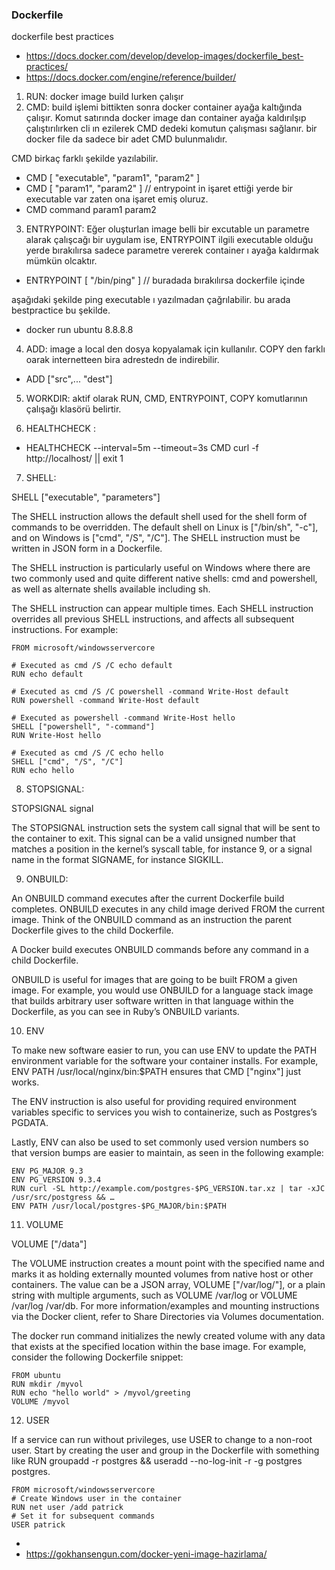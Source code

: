### __Dockerfile__

dockerfile best practices

- https://docs.docker.com/develop/develop-images/dockerfile_best-practices/
- https://docs.docker.com/engine/reference/builder/


1. RUN: docker image build lurken çalışır
2. CMD: build işlemi bittikten sonra docker container ayağa kaltığında çalışır. Komut satırında docker image dan container ayağa kaldırılşıp çalıştırılırken cli ın ezilerek CMD dedeki komutun çalışması sağlanır. bir docker file da sadece bir adet CMD bulunmalıdır.
  
CMD birkaç farklı şekilde yazılabilir.

- CMD [ "executable", "param1", "param2" ]
- CMD [ "param1", "param2" ] // entrypoint in işaret ettiği yerde bir executable var zaten ona işaret emiş oluruz.
- CMD command param1 param2

3. ENTRYPOINT: Eğer oluşturlan image belli bir excutable un parametre alarak çalışcağı bir uygulam ise, ENTRYPOINT ilgili executable olduğu yerde bırakılırsa sadece parametre vererek container  ı ayağa kaldırmak mümkün olcaktır.

- ENTRYPOINT [ "/bin/ping" ]  // buradada bırakılırsa dockerfile içinde

aşağıdaki şekilde ping executable ı yazılmadan çağrılabilir. bu arada bestpractice bu şekilde.

- docker run ubuntu 8.8.8.8

4. ADD: image a local den dosya kopyalamak için kullanılır. COPY den farklı oarak internetteen bira adrestedn de indirebilir.
   
 - ADD ["src",... "dest"]

5. WORKDIR: aktif olarak RUN, CMD, ENTRYPOINT, COPY komutlarının çalışağı klasörü belirtir.
   
6. HEALTHCHECK :

- HEALTHCHECK --interval=5m --timeout=3s CMD curl -f http://localhost/ || exit 1

7. SHELL: 



SHELL ["executable", "parameters"]

The SHELL instruction allows the default shell used for the shell form of commands to be overridden. The default shell on Linux is ["/bin/sh", "-c"], and on Windows is ["cmd", "/S", "/C"]. The SHELL instruction must be written in JSON form in a Dockerfile.

The SHELL instruction is particularly useful on Windows where there are two commonly used and quite different native shells: cmd and powershell, as well as alternate shells available including sh.

The SHELL instruction can appear multiple times. Each SHELL instruction overrides all previous SHELL instructions, and affects all subsequent instructions. For example:




``` docker
FROM microsoft/windowsservercore

# Executed as cmd /S /C echo default
RUN echo default

# Executed as cmd /S /C powershell -command Write-Host default
RUN powershell -command Write-Host default

# Executed as powershell -command Write-Host hello
SHELL ["powershell", "-command"]
RUN Write-Host hello

# Executed as cmd /S /C echo hello
SHELL ["cmd", "/S", "/C"]
RUN echo hello
```

8. STOPSIGNAL:

STOPSIGNAL signal

The STOPSIGNAL instruction sets the system call signal that will be sent to the container to exit. This signal can be a valid unsigned number that matches a position in the kernel’s syscall table, for instance 9, or a signal name in the format SIGNAME, for instance SIGKILL.

9. ONBUILD:

An ONBUILD command executes after the current Dockerfile build completes. ONBUILD executes in any child image derived FROM the current image. Think of the ONBUILD command as an instruction the parent Dockerfile gives to the child Dockerfile.

A Docker build executes ONBUILD commands before any command in a child Dockerfile.

ONBUILD is useful for images that are going to be built FROM a given image. For example, you would use ONBUILD for a language stack image that builds arbitrary user software written in that language within the Dockerfile, as you can see in Ruby’s ONBUILD variants.

10. ENV

To make new software easier to run, you can use ENV to update the PATH environment variable for the software your container installs. For example, ENV PATH /usr/local/nginx/bin:$PATH ensures that CMD ["nginx"] just works.

The ENV instruction is also useful for providing required environment variables specific to services you wish to containerize, such as Postgres’s PGDATA.

Lastly, ENV can also be used to set commonly used version numbers so that version bumps are easier to maintain, as seen in the following example:

```docker
ENV PG_MAJOR 9.3
ENV PG_VERSION 9.3.4
RUN curl -SL http://example.com/postgres-$PG_VERSION.tar.xz | tar -xJC /usr/src/postgress && …
ENV PATH /usr/local/postgres-$PG_MAJOR/bin:$PATH
```

11. VOLUME

VOLUME ["/data"]

The VOLUME instruction creates a mount point with the specified name and marks it as holding externally mounted volumes from native host or other containers. The value can be a JSON array, VOLUME ["/var/log/"], or a plain string with multiple arguments, such as VOLUME /var/log or VOLUME /var/log /var/db. For more information/examples and mounting instructions via the Docker client, refer to Share Directories via Volumes documentation.

The docker run command initializes the newly created volume with any data that exists at the specified location within the base image. For example, consider the following Dockerfile snippet:

``` docker
FROM ubuntu
RUN mkdir /myvol
RUN echo "hello world" > /myvol/greeting
VOLUME /myvol
```

12. USER

If a service can run without privileges, use USER to change to a non-root user. Start by creating the user and group in the Dockerfile with something like RUN groupadd -r postgres && useradd --no-log-init -r -g postgres postgres.

```
FROM microsoft/windowsservercore
# Create Windows user in the container
RUN net user /add patrick
# Set it for subsequent commands
USER patrick
```



-
- https://gokhansengun.com/docker-yeni-image-hazirlama/
